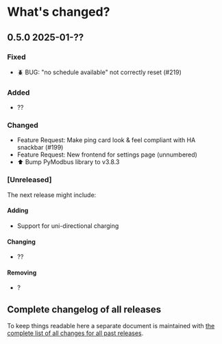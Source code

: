 # What's changed?

## 0.5.0 2025-01-??

### Fixed

- 🪲 BUG: "no schedule available" not correctly reset (#219)

### Added

- ??

### Changed

- Feature Request: Make ping card look & feel compliant with HA snackbar (#199)
- Feature Request: New frontend for settings page (unnumbered)
- ⬆️ Bump PyModbus library to v3.8.3

### [Unreleased]

The next release might include:

#### Adding

- Support for uni-directional charging

#### Changing

- ??

#### Removing

- ?

## Complete changelog of all releases

To keep things readable here a separate document is maintained
with [the complete list of all changes for all past releases](changelog_of_all_releases.md).

&nbsp;
